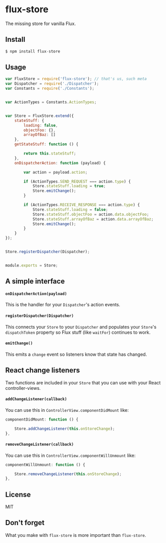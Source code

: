 # flux-store

The missing store for vanilla Flux.


## Install

```js
$ npm install flux-store
```


## Usage

```js
var FluxStore = require('flux-store'); // that's us, such meta
var Dispatcher = require('./Dispatcher');
var Constants = require('./Constants');


var ActionTypes = Constants.ActionTypes;


var Store = FluxStore.extend({
    stateStuff: {
        loading: false,
        objectFoo: {},
        arrayOfBaz: []
    },
    getStateStuff: function () {

        return this.stateStuff;
    },
    onDispatcherAction: function (payload) {

        var action = payload.action;

        if (ActionTypes.SEND_REQUEST === action.type) {
            Store.stateStuff.loading = true;
            Store.emitChange();
        }

        if (ActionTypes.RECEIVE_RESPONSE === action.type) {
            Store.stateStuff.loading = false;
            Store.stateStuff.objectFoo = action.data.objectFoo;
            Store.stateStuff.arrayOfBaz = action.data.arrayOfBaz;
            Store.emitChange();
        }
    }
});


Store.registerDispatcher(Dispatcher);


module.exports = Store;
```


## A simple interface

#### `onDispatcherAction(payload)`

This is the handler for your `Dispatcher`'s action events.

#### `registerDispatcher(Dispatcher)`

This connects your `Store` to your `Dispatcher` and populates your `Store`'s
`dispatchToken` property so Flux stuff (like `waitFor`) continues to work.

#### `emitChange()`

This emits a `change` event so listeners know that state has changed.


## React change listeners

Two functions are included in your `Store` that you can use with your React
controller-views.

#### `addChangeListener(callback)`

You can use this in `ControllerView.componentDidMount` like:

```js
componentDidMount: function () {

    Store.addChangeListener(this.onStoreChange);
},
```

#### `removeChangeListener(callback)`

You can use this in `ControllerView.componentWillUnmount` like:

```js
componentWillUnmount: function () {

    Store.removeChangeListener(this.onStoreChange);
},
```


## License

MIT


## Don't forget

What you make with `flux-store` is more important than `flux-store`.
